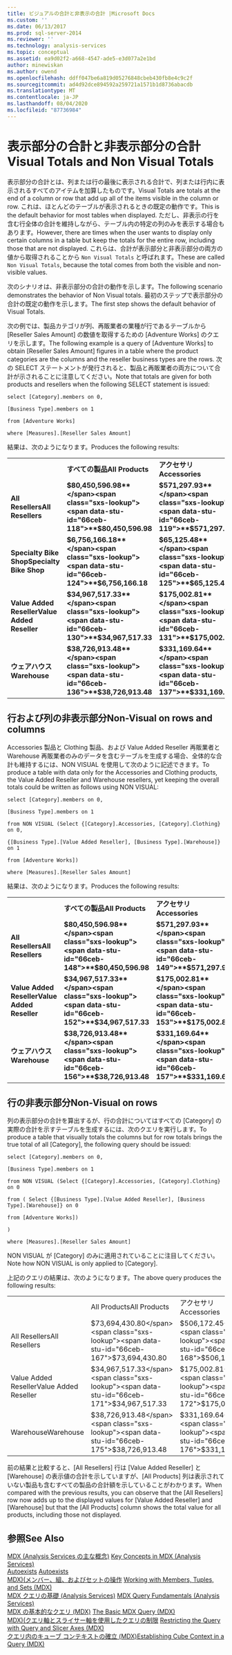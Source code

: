 ```yaml
---
title: ビジュアルの合計と非表示の合計 |Microsoft Docs
ms.custom: ''
ms.date: 06/13/2017
ms.prod: sql-server-2014
ms.reviewer: ''
ms.technology: analysis-services
ms.topic: conceptual
ms.assetid: ea9d02f2-a668-4547-ade5-e3d077a2e1bd
author: minewiskan
ms.author: owend
ms.openlocfilehash: ddff047be6a819d05276848cbeb430fb8e4c9c2f
ms.sourcegitcommit: ad4d92dce894592a259721a1571b1d8736abacdb
ms.translationtype: MT
ms.contentlocale: ja-JP
ms.lasthandoff: 08/04/2020
ms.locfileid: "87736984"
---
```

# <a name="visual-totals-and-non-visual-totals"></a><span data-ttu-id="66ceb-102">表示部分の合計と非表示部分の合計</span><span class="sxs-lookup"><span data-stu-id="66ceb-102">Visual Totals and Non Visual Totals</span></span>
  <span data-ttu-id="66ceb-103">表示部分の合計とは、列または行の最後に表示される合計で、列または行内に表示されるすべてのアイテムを加算したものです。</span><span class="sxs-lookup"><span data-stu-id="66ceb-103">Visual Totals are totals at the end of a column or row that add up all of the items visible in the column or row.</span></span> <span data-ttu-id="66ceb-104">これは、ほとんどのテーブルが表示されるときの既定の動作です。</span><span class="sxs-lookup"><span data-stu-id="66ceb-104">This is the default behavior for most tables when displayed.</span></span> <span data-ttu-id="66ceb-105">ただし、非表示の行を含む行全体の合計を維持しながら、テーブル内の特定の列のみを表示する場合もあります。</span><span class="sxs-lookup"><span data-stu-id="66ceb-105">However, there are times when the user wants to display only certain columns in a table but keep the totals for the entire row, including those that are not displayed.</span></span> <span data-ttu-id="66ceb-106">これらは、合計が表示部分と非表示部分の両方の値から取得されることから `Non Visual Totals` と呼ばれます。</span><span class="sxs-lookup"><span data-stu-id="66ceb-106">These are called `Non Visual Totals`, because the total comes from both the visible and non-visible values.</span></span>  
  
 <span data-ttu-id="66ceb-107">次のシナリオは、非表示部分の合計の動作を示します。</span><span class="sxs-lookup"><span data-stu-id="66ceb-107">The following scenario demonstrates the behavior of Non Visual totals.</span></span> <span data-ttu-id="66ceb-108">最初のステップで表示部分の合計の既定の動作を示します。</span><span class="sxs-lookup"><span data-stu-id="66ceb-108">The first step shows the default behavior of Visual Totals.</span></span>  
  
 <span data-ttu-id="66ceb-109">次の例では、製品カテゴリが列、再販業者の業種が行であるテーブルから [Reseller Sales Amount] の数値を取得するための [Adventure Works] のクエリを示します。</span><span class="sxs-lookup"><span data-stu-id="66ceb-109">The following example is a query of [Adventure Works] to obtain [Reseller Sales Amount] figures in a table where the product categories are the columns and the reseller business types are the rows.</span></span> <span data-ttu-id="66ceb-110">次の SELECT ステートメントが発行されると、製品と再販業者の両方について合計が示されることに注意してください。</span><span class="sxs-lookup"><span data-stu-id="66ceb-110">Note that totals are given for both products and resellers when the following SELECT statement is issued:</span></span>  
  
 `select [Category].members on 0,`  
  
 `[Business Type].members on 1`  
  
 `from [Adventure Works]`  
  
 `where [Measures].[Reseller Sales Amount]`  
  
 <span data-ttu-id="66ceb-111">結果は、次のようになります。</span><span class="sxs-lookup"><span data-stu-id="66ceb-111">Produces the following results:</span></span>  
  
|||||||  
|-|-|-|-|-|-|  
||<span data-ttu-id="66ceb-112">**すべての製品**</span><span class="sxs-lookup"><span data-stu-id="66ceb-112">**All Products**</span></span>|<span data-ttu-id="66ceb-113">**アクセサリ**</span><span class="sxs-lookup"><span data-stu-id="66ceb-113">**Accessories**</span></span>|<span data-ttu-id="66ceb-114">**バイク**</span><span class="sxs-lookup"><span data-stu-id="66ceb-114">**Bikes**</span></span>|<span data-ttu-id="66ceb-115">**衣服**</span><span class="sxs-lookup"><span data-stu-id="66ceb-115">**Clothing**</span></span>|<span data-ttu-id="66ceb-116">**コンポーネント**</span><span class="sxs-lookup"><span data-stu-id="66ceb-116">**Components**</span></span>|  
|<span data-ttu-id="66ceb-117">**All Resellers**</span><span class="sxs-lookup"><span data-stu-id="66ceb-117">**All Resellers**</span></span>|<span data-ttu-id="66ceb-118">**$80,450,596.98**</span><span class="sxs-lookup"><span data-stu-id="66ceb-118">**$80,450,596.98**</span></span>|<span data-ttu-id="66ceb-119">**$571,297.93**</span><span class="sxs-lookup"><span data-stu-id="66ceb-119">**$571,297.93**</span></span>|<span data-ttu-id="66ceb-120">**$66,302,381.56**</span><span class="sxs-lookup"><span data-stu-id="66ceb-120">**$66,302,381.56**</span></span>|<span data-ttu-id="66ceb-121">**$1,777,840.84**</span><span class="sxs-lookup"><span data-stu-id="66ceb-121">**$1,777,840.84**</span></span>|<span data-ttu-id="66ceb-122">**$11,799,076.66**</span><span class="sxs-lookup"><span data-stu-id="66ceb-122">**$11,799,076.66**</span></span>|  
|<span data-ttu-id="66ceb-123">**Specialty Bike Shop**</span><span class="sxs-lookup"><span data-stu-id="66ceb-123">**Specialty Bike Shop**</span></span>|<span data-ttu-id="66ceb-124">**$6,756,166.18**</span><span class="sxs-lookup"><span data-stu-id="66ceb-124">**$6,756,166.18**</span></span>|<span data-ttu-id="66ceb-125">**$65,125.48**</span><span class="sxs-lookup"><span data-stu-id="66ceb-125">**$65,125.48**</span></span>|<span data-ttu-id="66ceb-126">**$6,080,117.73**</span><span class="sxs-lookup"><span data-stu-id="66ceb-126">**$6,080,117.73**</span></span>|<span data-ttu-id="66ceb-127">**$252,933.91**</span><span class="sxs-lookup"><span data-stu-id="66ceb-127">**$252,933.91**</span></span>|<span data-ttu-id="66ceb-128">**$357,989.07**</span><span class="sxs-lookup"><span data-stu-id="66ceb-128">**$357,989.07**</span></span>|  
|<span data-ttu-id="66ceb-129">**Value Added Reseller**</span><span class="sxs-lookup"><span data-stu-id="66ceb-129">**Value Added Reseller**</span></span>|<span data-ttu-id="66ceb-130">**$34,967,517.33**</span><span class="sxs-lookup"><span data-stu-id="66ceb-130">**$34,967,517.33**</span></span>|<span data-ttu-id="66ceb-131">**$175,002.81**</span><span class="sxs-lookup"><span data-stu-id="66ceb-131">**$175,002.81**</span></span>|<span data-ttu-id="66ceb-132">**$30,892,354.33**</span><span class="sxs-lookup"><span data-stu-id="66ceb-132">**$30,892,354.33**</span></span>|<span data-ttu-id="66ceb-133">**$592,385.71**</span><span class="sxs-lookup"><span data-stu-id="66ceb-133">**$592,385.71**</span></span>|<span data-ttu-id="66ceb-134">**$3,307,774.48**</span><span class="sxs-lookup"><span data-stu-id="66ceb-134">**$3,307,774.48**</span></span>|  
|<span data-ttu-id="66ceb-135">**ウェアハウス**</span><span class="sxs-lookup"><span data-stu-id="66ceb-135">**Warehouse**</span></span>|<span data-ttu-id="66ceb-136">**$38,726,913.48**</span><span class="sxs-lookup"><span data-stu-id="66ceb-136">**$38,726,913.48**</span></span>|<span data-ttu-id="66ceb-137">**$331,169.64**</span><span class="sxs-lookup"><span data-stu-id="66ceb-137">**$331,169.64**</span></span>|<span data-ttu-id="66ceb-138">**$29,329,909.50**</span><span class="sxs-lookup"><span data-stu-id="66ceb-138">**$29,329,909.50**</span></span>|<span data-ttu-id="66ceb-139">**$932,521.23**</span><span class="sxs-lookup"><span data-stu-id="66ceb-139">**$932,521.23**</span></span>|<span data-ttu-id="66ceb-140">**$8,133,313.11**</span><span class="sxs-lookup"><span data-stu-id="66ceb-140">**$8,133,313.11**</span></span>|  
  
## <a name="non-visual-on-rows-and-columns"></a><span data-ttu-id="66ceb-141">行および列の非表示部分</span><span class="sxs-lookup"><span data-stu-id="66ceb-141">Non-Visual on rows and columns</span></span>  
 <span data-ttu-id="66ceb-142">Accessories 製品と Clothing 製品、および Value Added Reseller 再販業者と Warehouse 再販業者のみのデータを含むテーブルを生成する場合、全体的な合計も維持するには、NON VISUAL を使用して次のように記述できます。</span><span class="sxs-lookup"><span data-stu-id="66ceb-142">To produce a table with data only for the Accessories and Clothing products, the Value Added Reseller and Warehouse resellers, yet keeping the overall totals could be written as follows using NON VISUAL:</span></span>  
  
 `select [Category].members on 0,`  
  
 `[Business Type].members on 1`  
  
 `from NON VISUAL (Select {[Category].Accessories, [Category].Clothing} on 0,`  
  
 `{[Business Type].[Value Added Reseller], [Business Type].[Warehouse]} on 1`  
  
 `from [Adventure Works])`  
  
 `where [Measures].[Reseller Sales Amount]`  
  
 <span data-ttu-id="66ceb-143">結果は、次のようになります。</span><span class="sxs-lookup"><span data-stu-id="66ceb-143">Produces the following results:</span></span>  
  
|||||  
|-|-|-|-|  
||<span data-ttu-id="66ceb-144">**すべての製品**</span><span class="sxs-lookup"><span data-stu-id="66ceb-144">**All Products**</span></span>|<span data-ttu-id="66ceb-145">**アクセサリ**</span><span class="sxs-lookup"><span data-stu-id="66ceb-145">**Accessories**</span></span>|<span data-ttu-id="66ceb-146">**衣服**</span><span class="sxs-lookup"><span data-stu-id="66ceb-146">**Clothing**</span></span>|  
|<span data-ttu-id="66ceb-147">**All Resellers**</span><span class="sxs-lookup"><span data-stu-id="66ceb-147">**All Resellers**</span></span>|<span data-ttu-id="66ceb-148">**$80,450,596.98**</span><span class="sxs-lookup"><span data-stu-id="66ceb-148">**$80,450,596.98**</span></span>|<span data-ttu-id="66ceb-149">**$571,297.93**</span><span class="sxs-lookup"><span data-stu-id="66ceb-149">**$571,297.93**</span></span>|<span data-ttu-id="66ceb-150">**$1,777,840.84**</span><span class="sxs-lookup"><span data-stu-id="66ceb-150">**$1,777,840.84**</span></span>|  
|<span data-ttu-id="66ceb-151">**Value Added Reseller**</span><span class="sxs-lookup"><span data-stu-id="66ceb-151">**Value Added Reseller**</span></span>|<span data-ttu-id="66ceb-152">**$34,967,517.33**</span><span class="sxs-lookup"><span data-stu-id="66ceb-152">**$34,967,517.33**</span></span>|<span data-ttu-id="66ceb-153">**$175,002.81**</span><span class="sxs-lookup"><span data-stu-id="66ceb-153">**$175,002.81**</span></span>|<span data-ttu-id="66ceb-154">**$592,385.71**</span><span class="sxs-lookup"><span data-stu-id="66ceb-154">**$592,385.71**</span></span>|  
|<span data-ttu-id="66ceb-155">**ウェアハウス**</span><span class="sxs-lookup"><span data-stu-id="66ceb-155">**Warehouse**</span></span>|<span data-ttu-id="66ceb-156">**$38,726,913.48**</span><span class="sxs-lookup"><span data-stu-id="66ceb-156">**$38,726,913.48**</span></span>|<span data-ttu-id="66ceb-157">**$331,169.64**</span><span class="sxs-lookup"><span data-stu-id="66ceb-157">**$331,169.64**</span></span>|<span data-ttu-id="66ceb-158">**$932,521.23**</span><span class="sxs-lookup"><span data-stu-id="66ceb-158">**$932,521.23**</span></span>|  
  
## <a name="non-visual-on-rows"></a><span data-ttu-id="66ceb-159">行の非表示部分</span><span class="sxs-lookup"><span data-stu-id="66ceb-159">Non-Visual on rows</span></span>  
 <span data-ttu-id="66ceb-160">列の表示部分の合計を算出するが、行の合計についてはすべての [Category] の実際の合計を示すテーブルを生成するには、次のクエリを実行します。</span><span class="sxs-lookup"><span data-stu-id="66ceb-160">To produce a table that visually totals the columns but for row totals brings the true total of all [Category], the following query should be issued:</span></span>  
  
 `select [Category].members on 0,`  
  
 `[Business Type].members on 1`  
  
 `from NON VISUAL (Select {[Category].Accessories, [Category].Clothing} on 0`  
  
 `from ( Select {[Business Type].[Value Added Reseller], [Business Type].[Warehouse]} on 0`  
  
 `from [Adventure Works])`  
  
 `)`  
  
 `where [Measures].[Reseller Sales Amount]`  
  
 <span data-ttu-id="66ceb-161">NON VISUAL が [Category] のみに適用されていることに注目してください。</span><span class="sxs-lookup"><span data-stu-id="66ceb-161">Note how NON VISUAL is only applied to [Category].</span></span>  
  
 <span data-ttu-id="66ceb-162">上記のクエリの結果は、次のようになります。</span><span class="sxs-lookup"><span data-stu-id="66ceb-162">The above query produces the following results:</span></span>  
  
|||||  
|-|-|-|-|  
||<span data-ttu-id="66ceb-163">All Products</span><span class="sxs-lookup"><span data-stu-id="66ceb-163">All Products</span></span>|<span data-ttu-id="66ceb-164">アクセサリ</span><span class="sxs-lookup"><span data-stu-id="66ceb-164">Accessories</span></span>|<span data-ttu-id="66ceb-165">衣服</span><span class="sxs-lookup"><span data-stu-id="66ceb-165">Clothing</span></span>|  
|<span data-ttu-id="66ceb-166">All Resellers</span><span class="sxs-lookup"><span data-stu-id="66ceb-166">All Resellers</span></span>|<span data-ttu-id="66ceb-167">$73,694,430.80</span><span class="sxs-lookup"><span data-stu-id="66ceb-167">$73,694,430.80</span></span>|<span data-ttu-id="66ceb-168">$506,172.45</span><span class="sxs-lookup"><span data-stu-id="66ceb-168">$506,172.45</span></span>|<span data-ttu-id="66ceb-169">$1,524,906.93</span><span class="sxs-lookup"><span data-stu-id="66ceb-169">$1,524,906.93</span></span>|  
|<span data-ttu-id="66ceb-170">Value Added Reseller</span><span class="sxs-lookup"><span data-stu-id="66ceb-170">Value Added Reseller</span></span>|<span data-ttu-id="66ceb-171">$34,967,517.33</span><span class="sxs-lookup"><span data-stu-id="66ceb-171">$34,967,517.33</span></span>|<span data-ttu-id="66ceb-172">$175,002.81</span><span class="sxs-lookup"><span data-stu-id="66ceb-172">$175,002.81</span></span>|<span data-ttu-id="66ceb-173">$592,385.71</span><span class="sxs-lookup"><span data-stu-id="66ceb-173">$592,385.71</span></span>|  
|<span data-ttu-id="66ceb-174">Warehouse</span><span class="sxs-lookup"><span data-stu-id="66ceb-174">Warehouse</span></span>|<span data-ttu-id="66ceb-175">$38,726,913.48</span><span class="sxs-lookup"><span data-stu-id="66ceb-175">$38,726,913.48</span></span>|<span data-ttu-id="66ceb-176">$331,169.64</span><span class="sxs-lookup"><span data-stu-id="66ceb-176">$331,169.64</span></span>|<span data-ttu-id="66ceb-177">$932,521.23</span><span class="sxs-lookup"><span data-stu-id="66ceb-177">$932,521.23</span></span>|  
  
 <span data-ttu-id="66ceb-178">前の結果と比較すると、[All Resellers] 行は [Value Added Reseller] と [Warehouse] の表示値の合計を示していますが、[All Products] 列は表示されていない製品も含むすべての製品の合計額を示していることがわかります。</span><span class="sxs-lookup"><span data-stu-id="66ceb-178">When compared with the previous results, you can observe that the [All Resellers] row now adds up to the displayed values for [Value Added Reseller] and [Warehouse] but that the [All Products] column shows the total value for all products, including those not displayed.</span></span>  
  
## <a name="see-also"></a><span data-ttu-id="66ceb-179">参照</span><span class="sxs-lookup"><span data-stu-id="66ceb-179">See Also</span></span>  
 <span data-ttu-id="66ceb-180">[MDX &#40;Analysis Services の主な概念&#41;](../key-concepts-in-mdx-analysis-services.md) </span><span class="sxs-lookup"><span data-stu-id="66ceb-180">[Key Concepts in MDX &#40;Analysis Services&#41;](../key-concepts-in-mdx-analysis-services.md) </span></span>  
 <span data-ttu-id="66ceb-181">[Autoexists](autoexists.md) </span><span class="sxs-lookup"><span data-stu-id="66ceb-181">[Autoexists](autoexists.md) </span></span>  
 <span data-ttu-id="66ceb-182">[MDX&#41;&#40;メンバー、組、およびセットの操作](working-with-members-tuples-and-sets-mdx.md) </span><span class="sxs-lookup"><span data-stu-id="66ceb-182">[Working with Members, Tuples, and Sets &#40;MDX&#41;](working-with-members-tuples-and-sets-mdx.md) </span></span>  
 <span data-ttu-id="66ceb-183">[MDX クエリの基礎 &#40;Analysis Services&#41;](mdx-query-fundamentals-analysis-services.md) </span><span class="sxs-lookup"><span data-stu-id="66ceb-183">[MDX Query Fundamentals &#40;Analysis Services&#41;](mdx-query-fundamentals-analysis-services.md) </span></span>  
 <span data-ttu-id="66ceb-184">[MDX の基本的なクエリ &#40;MDX&#41;](mdx-query-the-basic-query.md) </span><span class="sxs-lookup"><span data-stu-id="66ceb-184">[The Basic MDX Query &#40;MDX&#41;](mdx-query-the-basic-query.md) </span></span>  
 <span data-ttu-id="66ceb-185">[MDX&#41;&#40;クエリ軸とスライサー軸を使用したクエリの制限](mdx-query-and-slicer-axes-restricting-the-query.md) </span><span class="sxs-lookup"><span data-stu-id="66ceb-185">[Restricting the Query with Query and Slicer Axes &#40;MDX&#41;](mdx-query-and-slicer-axes-restricting-the-query.md) </span></span>  
 [<span data-ttu-id="66ceb-186">クエリ内のキューブ コンテキストの確立 &#40;MDX&#41;</span><span class="sxs-lookup"><span data-stu-id="66ceb-186">Establishing Cube Context in a Query &#40;MDX&#41;</span></span>](establishing-cube-context-in-a-query-mdx.md)  
  
  
